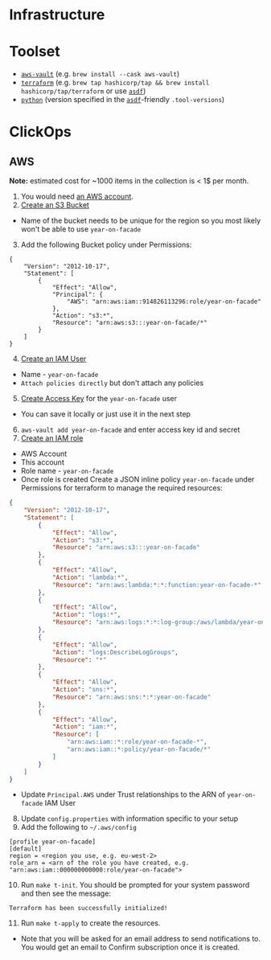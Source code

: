 # Infrastructure

# Toolset

* [`aws-vault`](https://github.com/99designs/aws-vault) (e.g. `brew install --cask aws-vault`)
* [`terraform`](https://developer.hashicorp.com/terraform/downloads) (e.g. `brew tap hashicorp/tap && brew install hashicorp/tap/terraform` or use [`asdf`](https://github.com/asdf-vm/asdf))
* [`python`](https://www.python.org/) (version specified in the [`asdf`](https://github.com/asdf-vm/asdf)-friendly `.tool-versions`)

# ClickOps

## AWS

**Note:** estimated cost for ~1000 items in the collection is < 1$ per month.

1. You would need [an AWS account](https://aws.amazon.com/free/).
2. [Create an S3 Bucket](https://docs.aws.amazon.com/AmazonS3/latest/userguide/create-bucket-overview.html)
  * Name of the bucket needs to be unique for the region so you most likely won't be able to use `year-on-facade`
3. Add the following Bucket policy under Permissions:
```
{
    "Version": "2012-10-17",
    "Statement": [
        {
            "Effect": "Allow",
            "Principal": {
                "AWS": "arn:aws:iam::914826113296:role/year-on-facade"
            },
            "Action": "s3:*",
            "Resource": "arn:aws:s3:::year-on-facade/*"
        }
    ]
}
```
4. [Create an IAM User](https://docs.aws.amazon.com/IAM/latest/UserGuide/id_users_create.html#id_users_create_console)
  * Name - `year-on-facade`
  * `Attach policies directly` but don't attach any policies
5. [Create Access Key](https://docs.aws.amazon.com/IAM/latest/UserGuide/id_credentials_access-keys.html#Using_CreateAccessKey) for the `year-on-facade` user
  * You can save it locally or just use it in the next step
6. `aws-vault add year-on-facade` and enter access key id and secret
7. [Create an IAM role](https://docs.aws.amazon.com/IAM/latest/UserGuide/id_roles_create_for-user.html#roles-creatingrole-user-console)
  * AWS Account
  * This account
  * Role name - `year-on-facade`
  * Once role is created Create a JSON inline policy `year-on-facade` under Permissions for terraform to manage the required resources:
```json
{
    "Version": "2012-10-17",
    "Statement": [
        {
            "Effect": "Allow",
            "Action": "s3:*",
            "Resource": "arn:aws:s3:::year-on-facade"
        },
        {
            "Effect": "Allow",
            "Action": "lambda:*",
            "Resource": "arn:aws:lambda:*:*:function:year-on-facade-*"
        },
        {
            "Effect": "Allow",
            "Action": "logs:*",
            "Resource": "arn:aws:logs:*:*:log-group:/aws/lambda/year-on-facade-*"
        },
        {
            "Effect": "Allow",
            "Action": "logs:DescribeLogGroups",
            "Resource": "*"
        },
        {
            "Effect": "Allow",
            "Action": "sns:*",
            "Resource": "arn:aws:sns:*:*:year-on-facade"
        },
        {
            "Effect": "Allow",
            "Action": "iam:*",
            "Resource": [
                "arn:aws:iam::*:role/year-on-facade-*",
                "arn:aws:iam::*:policy/year-on-facade/*"
            ]
        }
    ]
}
```
  * Update `Principal.AWS` under Trust relationships to the ARN of `year-on-facade` IAM User
8. Update `config.properties` with information specific to your setup
9. Add the following to `~/.aws/config`
```
[profile year-on-facade]
[default]
region = <region you use, e.g. eu-west-2>
role_arn = <arn of the role you have created, e.g. "arn:aws:iam::000000000000:role/year-on-facade">
```
10. Run `make t-init`. You should be prompted for your system password and then see the message:
```
Terraform has been successfully initialized!
```
11. Run `make t-apply` to create the resources.
  * Note that you will be asked for an email address to send notifications to. You would get an email to Confirm subscription once it is created.